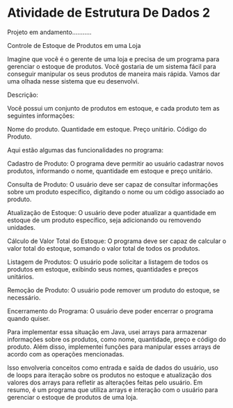 # Atividade de Estrutura De Dados 2

Projeto em andamento...........

Controle de Estoque de Produtos em uma Loja

Imagine que você é o gerente de uma loja e precisa de um programa para gerenciar o estoque de produtos.
Você gostaria de um sistema fácil para conseguir manipular os seus produtos de maneira mais rápida. 
Vamos dar uma olhada nesse sistema que eu desenvolvi.

Descrição:

Você possui um conjunto de produtos em estoque, e cada produto tem as seguintes informações:

Nome do produto.
Quantidade em estoque.
Preço unitário.
Código do Produto.

Aqui estão algumas das funcionalidades no programa:

Cadastro de Produto: O programa deve permitir ao usuário cadastrar novos produtos, informando o nome,
quantidade em estoque e preço unitário.

Consulta de Produto: O usuário deve ser capaz de consultar informações sobre um produto 
específico, digitando o nome ou um código associado ao produto.

Atualização de Estoque: O usuário deve poder atualizar a quantidade em estoque de um produto específico, 
seja adicionando ou removendo unidades.

Cálculo de Valor Total do Estoque: O programa deve ser capaz de calcular o valor
total do estoque, somando o valor total de todos os produtos.

Listagem de Produtos: O usuário pode solicitar a listagem de todos os produtos em
estoque, exibindo seus nomes, quantidades e preços unitários.

Remoção de Produto: O usuário pode remover um produto do estoque, se necessário.

Encerramento do Programa: O usuário deve poder encerrar o programa quando quiser.

Para implementar essa situação em Java, usei arrays para armazenar informações sobre os produtos,
como nome, quantidade, preço e código do produto. Além disso, implementei funções para manipular 
esses arrays de acordo com as operações mencionadas.

Isso envolveria conceitos como entrada e saída de dados do usuário, uso de loops para iteração 
sobre os produtos no estoque e atualização dos valores dos arrays para refletir as alterações 
feitas pelo usuário. Em resumo, é um programa que utiliza arrays e interação com o usuário para 
gerenciar o estoque de produtos de uma loja.
